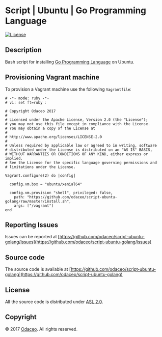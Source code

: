 # Script | Ubuntu | Go Programming Language

[![License](https://img.shields.io/github/license/odaceo/script-ubuntu-golang.svg)](LICENSE)

## Description

Bash script for installing [Go Programming Language](https://golang.org) on Ubuntu.

## Provisioning Vagrant machine

To provision a Vagrant machine use the following ``Vagrantfile``:

``` shell
# -*- mode: ruby -*-
# vi: set ft=ruby :

# Copyright Odaceo 2017
#
# Licensed under the Apache License, Version 2.0 (the "License");
# you may not use this file except in compliance with the License.
# You may obtain a copy of the License at
#
# http://www.apache.org/licenses/LICENSE-2.0
#
# Unless required by applicable law or agreed to in writing, software
# distributed under the License is distributed on an "AS IS" BASIS,
# WITHOUT WARRANTIES OR CONDITIONS OF ANY KIND, either express or implied.
# See the License for the specific language governing permissions and
# limitations under the License.

Vagrant.configure(2) do |config|

  config.vm.box = "ubuntu/xenial64"

  config.vm.provision "shell", privileged: false, 
    path: "https://github.com/odaceo/script-ubuntu-golang/raw/master/install.sh",
    args: ["/vagrant"]
end
```

## Reporting Issues

Issues can be reported at [https://github.com/odaceo/script-ubuntu-golang/issues](https://github.com/odaceo/script-ubuntu-golang/issues)

## Source code

The source code is available at [https://github.com/odaceo/script-ubuntu-golang](https://github.com/odaceo/script-ubuntu-golang)

## License

All the source code is distributed under [ASL 2.0](LICENSE).

## Copyright

© 2017 [Odaceo](http://odaceo.ch). All rights reserved.